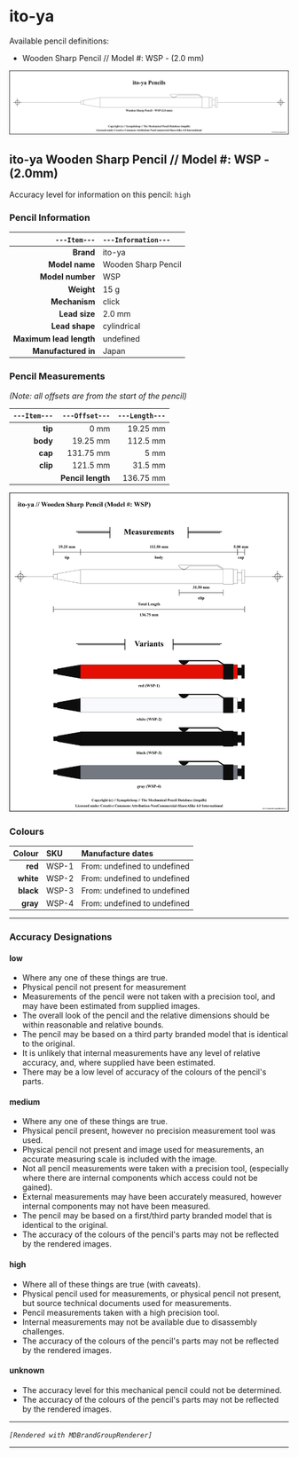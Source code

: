 # ito-ya

Available pencil definitions:

 - Wooden Sharp Pencil // Model #: WSP - (2.0 mm) 



<img src="./ito-ya/ito-ya-brand-grouped.png" />

## ito-ya Wooden Sharp Pencil // Model #: WSP - (2.0mm) 

Accuracy level for information on this pencil: `high`

### Pencil Information

| `---Item---` | `---Information---` |
| ---: | :--- |
| **Brand** | ito-ya |
| **Model name** | Wooden Sharp Pencil |
| **Model number** | WSP |
| **Weight** | 15 g |
| **Mechanism** | click |
| **Lead size** | 2.0 mm |
| **Lead shape** | cylindrical |
| **Maximum lead length** | undefined |
| **Manufactured in** | Japan |
### Pencil Measurements

_(Note: all offsets are from the start of the pencil)_

| `---Item---` | `---Offset---` | `---Length---` |
| ---: | ---: | ---: |
| **tip** | 0 mm | 19.25 mm |
| **body** | 19.25 mm | 112.5 mm |
| **cap** | 131.75 mm | 5 mm |
| **clip** | 121.5 mm | 31.5 mm |
| | **Pencil length** | 136.75 mm |




<img src="./ito-ya/helvetica-wooden-sharp-pencil-wsp-grouped.png" />



### Colours



| Colour | SKU | Manufacture dates |
| ---: | :--- | :--- |
| **red** | WSP-1 | From: undefined to undefined |
| **white** | WSP-2 | From: undefined to undefined |
| **black** | WSP-3 | From: undefined to undefined |
| **gray** | WSP-4 | From: undefined to undefined |


---

### Accuracy Designations

#### low

 - Where any one of these things are true.
 - Physical pencil not present for measurement
 - Measurements of the pencil were not taken with a precision tool, and may have been estimated from supplied images.
 - The overall look of the pencil and the relative dimensions should be within reasonable and relative bounds.
 - The pencil may be based on a third party branded model that is identical to the original.
 - It is unlikely that internal measurements have any level of relative accuracy, and, where supplied have been estimated.
 - There may be a low level of accuracy of the colours of the pencil's parts.

#### medium

 - Where any one of these things are true.
 - Physical pencil present, however no precision measurement tool was used.
 - Physical pencil not present and image used for measurements, an accurate measuring scale is included with the image.
 - Not all pencil measurements were taken with a precision tool, (especially where there are internal components which access could not be gained).
 - External measurements may have been accurately measured, however internal components may not have been measured.
 - The pencil may be based on a first/third party branded model that is identical to the original.
 - The accuracy of the colours of the pencil's parts may not be reflected by the rendered images.

#### high

 - Where all of these things are true (with caveats).
 - Physical pencil used for measurements, or physical pencil not present, but source technical documents used for measurements.
 - Pencil measurements taken with a high precision tool.
 - Internal measurements may not be available due to disassembly challenges.
 - The accuracy of the colours of the pencil's parts may not be reflected by the rendered images.

#### unknown

 - The accuracy level for this mechanical pencil could not be determined.
 - The accuracy of the colours of the pencil's parts may not be reflected by the rendered images.



---

_`[Rendered with MDBrandGroupRenderer]`_

---

